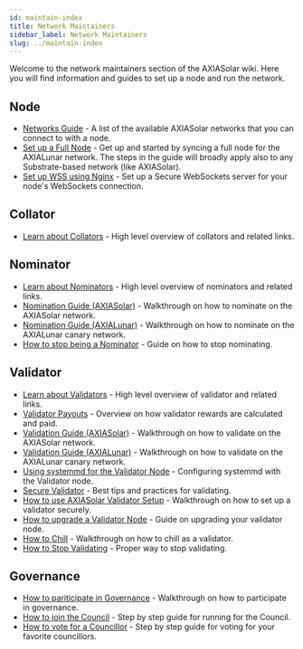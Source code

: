 ```yaml
---
id: maintain-index
title: Network Maintainers
sidebar_label: Network Maintainers
slug: ../maintain-index
---
```


Welcome to the network maintainers section of the AXIASolar wiki. Here you will find information and
guides to set up a node and run the network.

## Node

- [Networks Guide](maintain-networks.md) - A list of the available AXIASolar networks that you can
  connect to with a node.
- [Set up a Full Node](maintain-sync.md) - Get up and started by syncing a full node for the AXIALunar
  network. The steps in the guide will broadly apply also to any Substrate-based network (like
  AXIASolar).
- [Set up WSS using Nginx](maintain-wss.md) - Set up a Secure WebSockets server for your node's
  WebSockets connection.

## Collator

- [Learn about Collators](../learn/learn-collator.md) - High level overview of collators and related links.

## Nominator

- [Learn about Nominators](../learn/learn-nominator.md) - High level overview of nominators and related
  links.
- [Nomination Guide (AXIASolar)](maintain-guides-how-to-nominate-axiasolar.md) - Walkthrough on how to
  nominate on the AXIASolar network.
- [Nomination Guide (AXIALunar)](axialunar/maintain-guides-how-to-nominate-axialunar.md) - Walkthrough on how to
  nominate on the AXIALunar canary network.
- [How to stop being a Nominator](maintain-guides-how-to-unbond.md) - Guide on how to stop
  nominating.

## Validator

- [Learn about Validators](../learn/learn-validator.md) - High level overview of validator and related links.
- [Validator Payouts](maintain-guides-validator-payout.md) - Overview on how validator rewards are
  calculated and paid.
- [Validation Guide (AXIASolar)](maintain-guides-how-to-validate-axiasolar.md) - Walkthrough on how to
  validate on the AXIASolar network.
- [Validation Guide (AXIALunar)](axialunar/maintain-guides-how-to-validate-axialunar.md) - Walkthrough on how to
  validate on the AXIALunar canary network.
- [Using systemmd for the Validator Node](maintain-guides-how-to-systemd.md) - Configuring systemmd
  with the Validator node.
- [Secure Validator](maintain-guides-secure-validator.md) - Best tips and practices for validating.
- [How to use AXIASolar Validator Setup](maintain-guides-how-to-use-axiasolar-validator-setup.md) -
  Walkthrough on how to set up a validator securely.
- [How to upgrade a Validator Node](maintain-guides-how-to-upgrade.md) - Guide on upgrading your
  validator node.
- [How to Chill](maintain-guides-how-to-chill.md) - Walkthrough on how to chill as a validator.
- [How to Stop Validating](maintain-guides-how-to-stop-validating.md) - Proper way to stop
  validating.

## Governance

- [How to pariticipate in Governance](maintain-guides-democracy.md) - Walkthrough on how to
  participate in governance.
- [How to join the Council][join the council] - Step by step guide for running for the Council.
- [How to vote for a Councillor][vote for councillors] - Step by step guide for voting for your
  favorite councillors.

[join the council]: maintain-guides-how-to-join-council.md
[vote for councillors]: maintain-guides-how-to-vote-councillor.md
